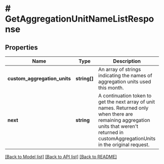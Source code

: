 # # GetAggregationUnitNameListResponse

## Properties

Name | Type | Description | Notes
------------ | ------------- | ------------- | -------------
**custom_aggregation_units** | **string[]** | An array of strings indicating the names of aggregation units used this month. |
**next** | **string** | A continuation token to get the next array of unit names. Returned only when there are remaining aggregation units that weren&#39;t returned in customAggregationUnits in the original request. | [optional]

[[Back to Model list]](../../README.md#models) [[Back to API list]](../../README.md#endpoints) [[Back to README]](../../README.md)
